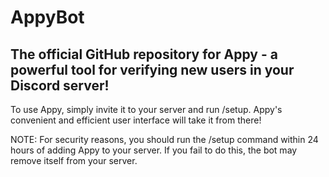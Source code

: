 # AppyBot
## The official GitHub repository for Appy - a powerful tool for verifying new users in your Discord server!

To use Appy, simply invite it to your server and run /setup. Appy's convenient and efficient user interface will take it from there!

NOTE: For security reasons, you should run the /setup command within 24 hours of adding Appy to your server. If you fail to do this, the bot may remove itself from your server.
